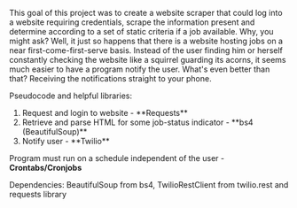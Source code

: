 This goal of this project was to create a website scraper that could log into a website requiring credentials, scrape the information present and determine according to a set of static criteria if a job available. Why, you might ask? Well, it just so happens that there is a website hosting jobs on a near first-come-first-serve basis. Instead of the user finding him or herself constantly checking the website like a squirrel guarding its acorns, it seems much easier to have a program notify the user. What's even better than that? Receiving the notifications straight to your phone.

Pseudocode and helpful libraries:
<ol>
    <li>Request and login to website - **Requests**</li>
    <li>Retrieve and parse HTML for some job-status indicator - **bs4 (BeautifulSoup)**</li>
    <li>Notify user - **Twilio**</li>
</ol>

Program must run on a schedule independent of the user - **Crontabs/Cronjobs**

Dependencies: BeautifulSoup from bs4, TwilioRestClient from twilio.rest and requests library
